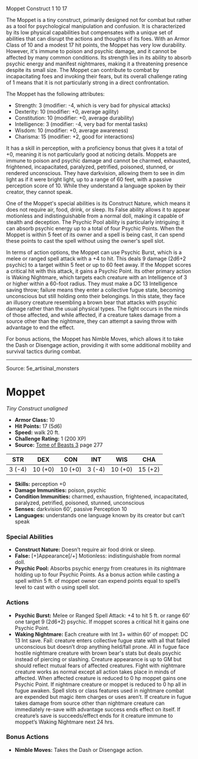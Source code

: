 <MonsterName/>Moppet</MonsterName>
<CreatureType/>Construct</CreatureType>
<CR/>1</CR>
<AC/>10</AC>
<HP/>17</HP>
<summary>The Moppet is a tiny construct, primarily designed not for combat but rather as a tool for psychological manipulation and confusion. It is characterized by its low physical capabilities but compensates with a unique set of abilities that can disrupt the actions and thoughts of its foes. With an Armor Class of 10 and a modest 17 hit points, the Moppet has very low durability. However, it's immune to poison and psychic damage, and it cannot be affected by many common conditions. Its strength lies in its ability to absorb psychic energy and manifest nightmares, making it a threatening presence despite its small size. The Moppet can contribute to combat by incapacitating foes and invoking their fears, but its overall challenge rating of 1 means that it is not particularly strong in a direct confrontation.</summary>

<detail>

The Moppet has the following attributes: 
- Strength: 3 (modifier: -4, which is very bad for physical attacks)
- Dexterity: 10 (modifier: +0, average agility)
- Constitution: 10 (modifier: +0, average durability)
- Intelligence: 3 (modifier: -4, very bad for mental tasks)
- Wisdom: 10 (modifier: +0, average awareness)
- Charisma: 15 (modifier: +2, good for interactions)

It has a skill in perception, with a proficiency bonus that gives it a total of +0, meaning it is not particularly good at noticing details. Moppets are immune to poison and psychic damage and cannot be charmed, exhausted, frightened, incapacitated, paralyzed, petrified, poisoned, stunned, or rendered unconscious. They have darkvision, allowing them to see in dim light as if it were bright light, up to a range of 60 feet, with a passive perception score of 10. While they understand a language spoken by their creator, they cannot speak.

One of the Moppet's special abilities is its Construct Nature, which means it does not require air, food, drink, or sleep. Its False ability allows it to appear motionless and indistinguishable from a normal doll, making it capable of stealth and deception. The Psychic Pool ability is particularly intriguing; it can absorb psychic energy up to a total of four Psychic Points. When the Moppet is within 5 feet of its owner and a spell is being cast, it can spend these points to cast the spell without using the owner's spell slot.

In terms of action options, the Moppet can use Psychic Burst, which is a melee or ranged spell attack with a +4 to hit. This deals 9 damage (2d6+2 psychic) to a target within 5 feet or up to 60 feet away. If the Moppet scores a critical hit with this attack, it gains a Psychic Point. Its other primary action is Waking Nightmare, which targets each creature with an Intelligence of 3 or higher within a 60-foot radius. They must make a DC 13 Intelligence saving throw; failure means they enter a collective fugue state, becoming unconscious but still holding onto their belongings. In this state, they face an illusory creature resembling a brown bear that attacks with psychic damage rather than the usual physical types. The fight occurs in the minds of those affected, and while affected, if a creature takes damage from a source other than the nightmare, they can attempt a saving throw with advantage to end the effect.

For bonus actions, the Moppet has Nimble Moves, which allows it to take the Dash or Disengage action, providing it with some additional mobility and survival tactics during combat.</detail>



---

Source: 5e_artisinal_monsters

# Moppet

*Tiny* *Construct* *unaligned*

- **Armor Class:** 10
- **Hit Points:** 17 (5d6)
- **Speed:** walk 20 ft.
- **Challenge Rating:** 1 (200 XP)
- **Source:** [Tome of Beasts 3](https://koboldpress.com/kpstore/product/tome-of-beasts-3-for-5th-edition/) page 277

| STR | DEX | CON | INT | WIS | CHA |
| --- | --- | --- | --- | --- | --- |
| 3 (-4) | 10 (+0) | 10 (+0) | 3 (-4) | 10 (+0) | 15 (+2) |

- **Skills:** perception +0
- **Damage Immunities:** poison, psychic
- **Condition Immunities:** charmed, exhaustion, frightened, incapacitated, paralyzed, petrified, poisoned, stunned, unconscious
- **Senses:** darkvision 60', passive Perception 10
- **Languages:** understands one language known by its creator but can’t speak

### Special Abilities

- **Construct Nature:** Doesn’t require air food drink or sleep.
- **False:** [+]Appearance[/+] Motionless: indistinguishable from normal doll.
- **Psychic Pool:** Absorbs psychic energy from creatures in its nightmare holding up to four Psychic Points. As a bonus action while casting a spell within 5 ft. of moppet owner can expend points equal to spell’s level to cast with o using spell slot.

### Actions

- **Psychic Burst:** Melee or Ranged Spell Attack: +4 to hit 5 ft. or range 60' one target 9 (2d6+2) psychic. If moppet scores a critical hit it gains one Psychic Point.
- **Waking Nightmare:** Each creature with Int 3+ within 60' of moppet: DC 13 Int save. Fail: creature enters collective fugue state with all that failed unconscious but doesn’t drop anything held/fall prone. All in fugue face hostile nightmare creature with brown bear's stats but deals psychic instead of piercing or slashing. Creature appearance is up to GM but should reflect mutual fears of affected creatures. Fight with nightmare creature works as normal except all action takes place in minds of affected. When affected creature is reduced to 0 hp moppet gains one Psychic Point. If nightmare creature or moppet is reduced to 0 hp all in fugue awaken. Spell slots or class features used in nightmare combat are expended but magic item charges or uses aren’t. If creature in fugue takes damage from source other than nightmare creature can immediately re-save with advantage success ends effect on itself. If creature’s save is succeeds/effect ends for it creature immune to moppet’s Waking Nightmare next 24 hrs.

### Bonus Actions

- **Nimble Moves:** Takes the Dash or Disengage action.




